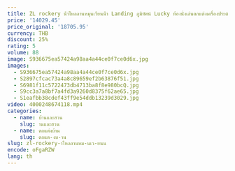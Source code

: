 ```yaml
---
title: ZL rockery น้ําไหลลานหมุนเวียนน้ํา Landing ภูมิทัศน์ Lucky ห้องนั่งเล่นตกแต่งเครื่องประดับ
price: '14029.45'
price_original: '18705.95'
currency: THB
discount: 25%
rating: 5
volume: 88
image: S936675ea57424a98aa4a44ce0f7ce0d6x.jpg
images:
  - S936675ea57424a98aa4a44ce0f7ce0d6x.jpg
  - S2897cfcac73a4a8c89659ef2b63876f51.jpg
  - S6981f11c5722473db4713ba8f8e980bcQ.jpg
  - S9cc3a7a8bf7a4fd3a9260d8375f62ae65.jpg
  - S1eafbb38cdef43ff9e54ddb13239d3029.jpg
video: 4000248674118.mp4
categories:
  - name: บ้านและสวน
    slug: านและสวน
  - name: ตกแต่งบ้าน
    slug: ตกแต-งบ-าน
slug: zl-rockery-าไหลลานหม-นเว-ยนน
encode: oFgaRZW
lang: th
---
```

  
